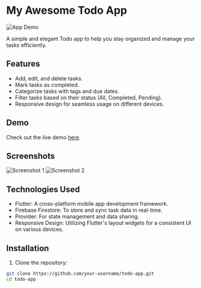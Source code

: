 # My Awesome Todo App

![App Demo](/path/to/demo.gif)

A simple and elegant Todo app to help you stay organized and manage your tasks efficiently.

## Features

- Add, edit, and delete tasks.
- Mark tasks as completed.
- Categorize tasks with tags and due dates.
- Filter tasks based on their status (All, Completed, Pending).
- Responsive design for seamless usage on different devices.

## Demo

Check out the live demo [here](https://www.example.com/todo-app-demo).

## Screenshots

![Screenshot 1](/path/to/screenshot-1.png)
![Screenshot 2](/path/to/screenshot-2.png)

## Technologies Used

- Flutter: A cross-platform mobile app development framework.
- Firebase Firestore: To store and sync task data in real-time.
- Provider: For state management and data sharing.
- Responsive Design: Utilizing Flutter's layout widgets for a consistent UI on various devices.

## Installation

1. Clone the repository:

```bash
git clone https://github.com/your-username/todo-app.git
cd todo-app
